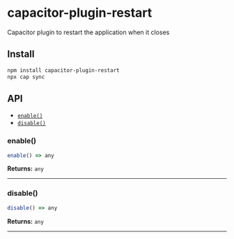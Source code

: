 # capacitor-plugin-restart

Capacitor plugin to restart the application when it closes

## Install

```bash
npm install capacitor-plugin-restart
npx cap sync
```

## API

<docgen-index>

* [`enable()`](#enable)
* [`disable()`](#disable)

</docgen-index>

<docgen-api>
<!--Update the source file JSDoc comments and rerun docgen to update the docs below-->

### enable()

```typescript
enable() => any
```

**Returns:** <code>any</code>

--------------------


### disable()

```typescript
disable() => any
```

**Returns:** <code>any</code>

--------------------

</docgen-api>
